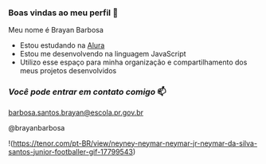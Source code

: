 ### Boas vindas ao meu perfil 🥇

Meu nome é  Brayan Barbosa

- Estou estudando na [Alura](https://www.alura.com.br)
- Estou me desenvolvendo na linguagem JavaScript
- Utilizo esse espaço para minha organização e compartilhamento dos meus projetos desenvolvidos

### _Você pode entrar em contato comigo_ 📫

barbosa.santos.brayan@escola.pr.gov.br

@brayanbarbosa

!(https://tenor.com/pt-BR/view/neyney-neymar-neymar-jr-neymar-da-silva-santos-junior-footballer-gif-17799543)
